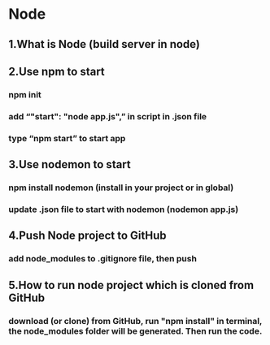 # Node
## 1.What is Node (build server in node)
## 2.Use npm to start
### npm init
### add “"start": "node app.js",” in script in .json file
### type “npm start” to start app
## 3.Use nodemon to start
### npm install nodemon (install in your project or in global)
### update .json file to start with nodemon (nodemon app.js)
## 4.Push Node project to GitHub
### add node_modules to .gitignore file, then push
## 5.How to run node project which is cloned from GitHub
### download (or clone) from GitHub, run "npm install" in terminal, the node_modules folder will be generated. Then run the code.